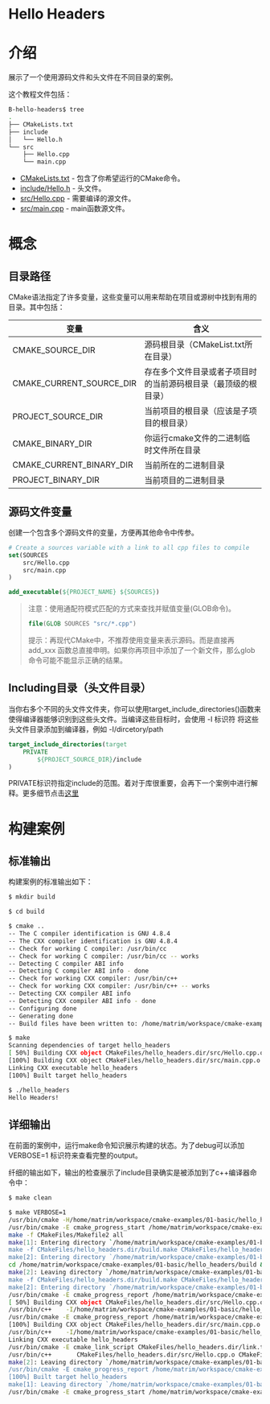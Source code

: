 # Hello Headers

# 介绍

展示了一个使用源码文件和头文件在不同目录的案例。

这个教程文件包括：

```bash
B-hello-headers$ tree
.
├── CMakeLists.txt
├── include
│   └── Hello.h
└── src
    ├── Hello.cpp
    └── main.cpp

```

- [CMakeLists.txt](https://github.com/xhguleixin123/cmake-examples/blob/master/01-basic/B-hello-headers/CMakeLists.txt) - 包含了你希望运行的CMake命令。
- [include/Hello.h](https://github.com/xhguleixin123/cmake-examples/blob/master/01-basic/B-hello-headers/include/Hello.h) - 头文件。
- [src/Hello.cpp](https://github.com/xhguleixin123/cmake-examples/blob/master/01-basic/B-hello-headers/src/Hello.cpp) - 需要编译的源文件。
- [src/main.cpp](https://github.com/xhguleixin123/cmake-examples/blob/master/01-basic/B-hello-headers/src/main.cpp) - main函数源文件。

# 概念

## 目录路径

CMake语法指定了许多变量，这些变量可以用来帮助在项目或源树中找到有用的目录。其中包括：

| 变量                     | 含义                                                         |
| ------------------------ | ------------------------------------------------------------ |
| CMAKE_SOURCE_DIR         | 源码根目录（CMakeList.txt所在目录）                          |
| CMAKE_CURRENT_SOURCE_DIR | 存在多个文件目录或者子项目时的当前源码根目录（最顶级的根目录） |
| PROJECT_SOURCE_DIR       | 当前项目的根目录（应该是子项目的根目录）                     |
| CMAKE_BINARY_DIR         | 你运行cmake文件的二进制临时文件所在目录                      |
| CMAKE_CURRENT_BINARY_DIR | 当前所在的二进制目录                                         |
| PROJECT_BINARY_DIR       | 当前项目的二进制目录                                         |

## 源码文件变量

创建一个包含多个源码文件的变量，方便再其他命令中传参。

```cmake
# Create a sources variable with a link to all cpp files to compile
set(SOURCES
    src/Hello.cpp
    src/main.cpp
)

add_executable(${PROJECT_NAME} ${SOURCES})
```

> 注意：使用通配符模式匹配的方式来查找并赋值变量(GLOB命令)。
>
> ```cmake
> file(GLOB SOURCES "src/*.cpp")
> ```
>
> 提示：再现代CMake中，不推荐使用变量来表示源码。而是直接再add_xxx 函数总直接申明。如果你再项目中添加了一个新文件，那么glob命令可能不能显示正确的结果。

## Including目录（头文件目录）

当你右多个不同的头文件文件夹，你可以使用target_include_directories()函数来使得编译器能够识别到这些头文件。当编译这些目标时，会使用  -I  标识符 将这些头文件目录添加到编译器，例如 -I/dircetory/path

```cmake
target_include_directories(target
    PRIVATE
        ${PROJECT_SOURCE_DIR}/include
)
```

PRIVATE标识符指定include的范围。着对于库很重要，会再下一个案例中进行解释。更多细节点击[这里](https://cmake.org/cmake/help/v3.0/command/target_include_directories.html)

# 构建案例

## 标准输出

构建案例的标准输出如下：

```bash
$ mkdir build

$ cd build

$ cmake ..
-- The C compiler identification is GNU 4.8.4
-- The CXX compiler identification is GNU 4.8.4
-- Check for working C compiler: /usr/bin/cc
-- Check for working C compiler: /usr/bin/cc -- works
-- Detecting C compiler ABI info
-- Detecting C compiler ABI info - done
-- Check for working CXX compiler: /usr/bin/c++
-- Check for working CXX compiler: /usr/bin/c++ -- works
-- Detecting CXX compiler ABI info
-- Detecting CXX compiler ABI info - done
-- Configuring done
-- Generating done
-- Build files have been written to: /home/matrim/workspace/cmake-examples/01-basic/hello_headers/build

$ make
Scanning dependencies of target hello_headers
[ 50%] Building CXX object CMakeFiles/hello_headers.dir/src/Hello.cpp.o
[100%] Building CXX object CMakeFiles/hello_headers.dir/src/main.cpp.o
Linking CXX executable hello_headers
[100%] Built target hello_headers

$ ./hello_headers
Hello Headers!
```

## 详细输出

在前面的案例中，运行make命令知识展示构建的状态。为了debug可以添加VERBOSE=1 标识符来查看完整的output。

纤细的输出如下，输出的检查展示了include目录确实是被添加到了c++编译器命令中：

```bash
$ make clean

$ make VERBOSE=1
/usr/bin/cmake -H/home/matrim/workspace/cmake-examples/01-basic/hello_headers -B/home/matrim/workspace/cmake-examples/01-basic/hello_headers/build --check-build-system CMakeFiles/Makefile.cmake 0
/usr/bin/cmake -E cmake_progress_start /home/matrim/workspace/cmake-examples/01-basic/hello_headers/build/CMakeFiles /home/matrim/workspace/cmake-examples/01-basic/hello_headers/build/CMakeFiles/progress.marks
make -f CMakeFiles/Makefile2 all
make[1]: Entering directory `/home/matrim/workspace/cmake-examples/01-basic/hello_headers/build'
make -f CMakeFiles/hello_headers.dir/build.make CMakeFiles/hello_headers.dir/depend
make[2]: Entering directory `/home/matrim/workspace/cmake-examples/01-basic/hello_headers/build'
cd /home/matrim/workspace/cmake-examples/01-basic/hello_headers/build && /usr/bin/cmake -E cmake_depends "Unix Makefiles" /home/matrim/workspace/cmake-examples/01-basic/hello_headers /home/matrim/workspace/cmake-examples/01-basic/hello_headers /home/matrim/workspace/cmake-examples/01-basic/hello_headers/build /home/matrim/workspace/cmake-examples/01-basic/hello_headers/build /home/matrim/workspace/cmake-examples/01-basic/hello_headers/build/CMakeFiles/hello_headers.dir/DependInfo.cmake --color=
make[2]: Leaving directory `/home/matrim/workspace/cmake-examples/01-basic/hello_headers/build'
make -f CMakeFiles/hello_headers.dir/build.make CMakeFiles/hello_headers.dir/build
make[2]: Entering directory `/home/matrim/workspace/cmake-examples/01-basic/hello_headers/build'
/usr/bin/cmake -E cmake_progress_report /home/matrim/workspace/cmake-examples/01-basic/hello_headers/build/CMakeFiles 1
[ 50%] Building CXX object CMakeFiles/hello_headers.dir/src/Hello.cpp.o
/usr/bin/c++    -I/home/matrim/workspace/cmake-examples/01-basic/hello_headers/include    -o CMakeFiles/hello_headers.dir/src/Hello.cpp.o -c /home/matrim/workspace/cmake-examples/01-basic/hello_headers/src/Hello.cpp
/usr/bin/cmake -E cmake_progress_report /home/matrim/workspace/cmake-examples/01-basic/hello_headers/build/CMakeFiles 2
[100%] Building CXX object CMakeFiles/hello_headers.dir/src/main.cpp.o
/usr/bin/c++    -I/home/matrim/workspace/cmake-examples/01-basic/hello_headers/include    -o CMakeFiles/hello_headers.dir/src/main.cpp.o -c /home/matrim/workspace/cmake-examples/01-basic/hello_headers/src/main.cpp
Linking CXX executable hello_headers
/usr/bin/cmake -E cmake_link_script CMakeFiles/hello_headers.dir/link.txt --verbose=1
/usr/bin/c++       CMakeFiles/hello_headers.dir/src/Hello.cpp.o CMakeFiles/hello_headers.dir/src/main.cpp.o  -o hello_headers -rdynamic
make[2]: Leaving directory `/home/matrim/workspace/cmake-examples/01-basic/hello_headers/build'
/usr/bin/cmake -E cmake_progress_report /home/matrim/workspace/cmake-examples/01-basic/hello_headers/build/CMakeFiles  1 2
[100%] Built target hello_headers
make[1]: Leaving directory `/home/matrim/workspace/cmake-examples/01-basic/hello_headers/build'
/usr/bin/cmake -E cmake_progress_start /home/matrim/workspace/cmake-examples/01-basic/hello_headers/build/CMakeFiles 0
```



